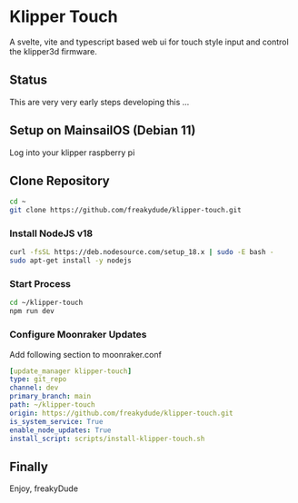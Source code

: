 # Klipper Touch

A svelte, vite and typescript based web ui for touch style input and control the klipper3d firmware.

## Status

This are very very early steps developing this ...

## Setup on MainsailOS (Debian 11)

Log into your klipper raspberry pi

## Clone Repository

```sh
cd ~
git clone https://github.com/freakydude/klipper-touch.git
```

### Install NodeJS v18

```sh
curl -fsSL https://deb.nodesource.com/setup_18.x | sudo -E bash -
sudo apt-get install -y nodejs
```

### Start Process

```sh
cd ~/klipper-touch
npm run dev
```

### Configure Moonraker Updates

Add following section to moonraker.conf

```yaml
[update_manager klipper-touch]
type: git_repo
channel: dev
primary_branch: main
path: ~/klipper-touch
origin: https://github.com/freakydude/klipper-touch.git
is_system_service: True
enable_node_updates: True
install_script: scripts/install-klipper-touch.sh
```

## Finally

Enjoy,
freakyDude

